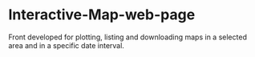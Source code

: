 # Interactive-Map-web-page
Front developed for plotting, listing and downloading maps in a selected area and in a specific date interval.
